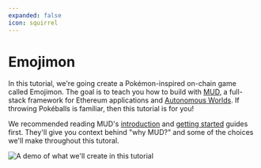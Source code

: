```yaml
---
expanded: false
icon: squirrel
---
```


# Emojimon

In this tutorial, we're going create a Pokémon-inspired on-chain game called Emojimon. The goal is to teach you how to build with [MUD](/), a full-stack framework for Ethereum applications and [Autonomous Worlds](https://0xparc.org/blog/autonomous-worlds). If throwing Pokéballs is familiar, then this tutorial is for you!

We recommended reading MUD's [introduction](/guides/introduction.md) and [getting started](/guides/getting_started.md) guides first. They'll give you context behind "why MUD?" and some of the choices we'll make throughout this tutoral.

![A demo of what we'll create in this tutorial](./images/emojimon-intro.gif)
